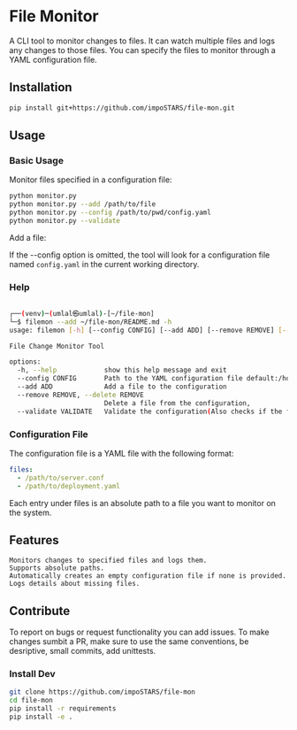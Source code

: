 # File Monitor

A CLI tool to monitor changes to files. It can watch multiple files and logs any changes to those files. You can specify the files to monitor through a YAML configuration file.

## Installation

```bash
pip install git+https://github.com/impoSTARS/file-mon.git
```
## Usage

### Basic Usage

Monitor files specified in a configuration file:

```bash
python monitor.py 
python monitor.py --add /path/to/file
python monitor.py --config /path/to/pwd/config.yaml
python monitor.py --validate
```

Add a file:

If the --config option is omitted, the tool will look for a configuration file named `config.yaml` in the current working directory.

### Help
```bash
                                                                                            
┌──(venv)─(umlal㉿umlal)-[~/file-mon]
└─$ filemon --add ~/file-mon/README.md -h
usage: filemon [-h] [--config CONFIG] [--add ADD] [--remove REMOVE] [--validate]

File Change Monitor Tool

options:
  -h, --help            show this help message and exit
  --config CONFIG       Path to the YAML configuration file default:/home/umlal/file-mon/config.yaml
  --add ADD             Add a file to the configuration
  --remove REMOVE, --delete REMOVE
                        Delete a file from the configuration,
  --validate VALIDATE   Validate the configuration(Also checks if the files exist)
```
### Configuration File

The configuration file is a YAML file with the following format:

```yaml
files:
  - /path/to/server.conf
  - /path/to/deployment.yaml
```
Each entry under files is an absolute path to a file you want to monitor on the system.

## Features

    Monitors changes to specified files and logs them.
    Supports absolute paths.
    Automatically creates an empty configuration file if none is provided.
    Logs details about missing files.


## Contribute
To report on bugs or request functionality you can add issues.
To make changes sumbit a PR, make sure to use the same conventions, be desriptive, small commits, add unittests.
### Install Dev
```bash
git clone https://github.com/impoSTARS/file-mon
cd file-mon
pip install -r requirements
pip install -e .
```

